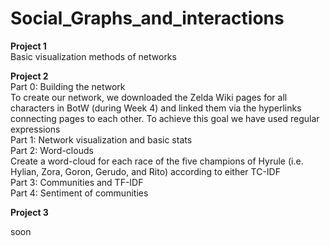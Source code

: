 # Social_Graphs_and_interactions


**Project 1** <br>
Basic visualization methods of networks

**Project 2** <br>
Part 0: Building the network <br>
To create our network, we downloaded the Zelda Wiki pages for all characters in BotW (during Week 4) and linked them via the hyperlinks connecting pages to each other. To achieve this goal we have used regular expressions <br>
Part 1: Network visualization and basic stats <br>
Part 2: Word-clouds <br>
Create a word-cloud for each race of the five champions of Hyrule (i.e. Hylian, Zora, Goron, Gerudo, and Rito) according to either TC-IDF <br>
Part 3: Communities and TF-IDF <br>
Part 4: Sentiment of communities <br>



**Project 3** <br>

soon
